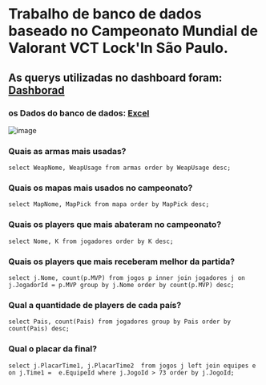 

# Trabalho de banco de dados baseado no Campeonato Mundial de Valorant VCT Lock'In São Paulo.

## As querys utilizadas no dashboard foram: [Dashborad](https://lookerstudio.google.com/reporting/3ce747b2-da56-457a-b245-594d45b5c859)
### os Dados do banco de dados: [Excel](https://docs.google.com/spreadsheets/d/1aJnXW9uWCcSHVW78dwRLXT-COAffwYq4_OcXyhuVoAo/edit?usp=sharing)

![image](https://user-images.githubusercontent.com/87389103/224201548-51b04271-44ea-4eb1-8cc4-b55ba91ebf27.png)


### Quais as armas mais usadas?
```select WeapNome, WeapUsage from armas order by WeapUsage desc;```


### Quais os mapas mais usados no campeonato?
```select MapNome, MapPick from mapa order by MapPick desc;```


### Quais os players que mais abateram no campeonato?
```select Nome, K from jogadores order by K desc;```


### Quais os players que mais receberam melhor da partida?
```select j.Nome, count(p.MVP) from jogos p inner join jogadores j on j.JogadorId = p.MVP group by j.Nome order by count(p.MVP) desc;```


### Qual a quantidade de players de cada país?
```select Pais, count(Pais) from jogadores group by Pais order by count(Pais) desc;```


### Qual o placar da final?
```select j.PlacarTime1, j.PlacarTime2  from jogos j left join equipes e on j.Time1 =  e.EquipeId where j.JogoId > 73 order by j.JogoId;```
